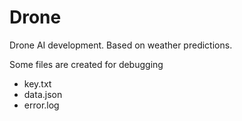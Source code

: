 # Drone

Drone AI development. Based on weather predictions. 

Some files are created for debugging
- key.txt
- data.json
- error.log
